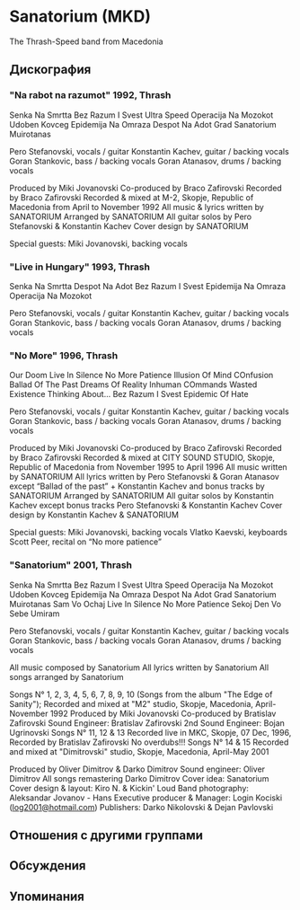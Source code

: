 # Sanatorium (MKD)

The Thrash-Speed band from Macedonia

## Дискография

### "Na rabot na razumot" 1992, Thrash

Senka Na Smrtta
Bez Razum I Svest
Ultra Speed
Operacija Na Mozokot
Udoben Kovceg
Epidemija Na Omraza
Despot Na Adot
Grad
Sanatorium
Muirotanas

Pero Stefanovski, vocals / guitar
Konstantin Kachev, guitar / backing vocals
Goran Stankovic, bass / backing vocals
Goran Atanasov, drums / backing vocals

Produced by Miki Jovanovski 
Co-produced by Braco Zafirovski
Recorded by Braco Zafirovski
Recorded & mixed at M-2, Skopje, Republic of Macedonia from April to November 1992
All music & lyrics written by SANATORIUM
Arranged by SANATORIUM
All guitar solos by Pero Stefanovski & Konstantin Kachev
Cover design by SANATORIUM

Special guests:
Miki Jovanovski, backing vocals

### "Live in Hungary" 1993, Thrash

Senka Na Smrtta
Despot Na Adot
Bez Razum I Svest
Epidemija Na Omraza
Operacija Na Mozokot

Pero Stefanovski, vocals / guitar
Konstantin Kachev, guitar / backing vocals
Goran Stankovic, bass / backing vocals
Goran Atanasov, drums / backing vocals

### "No More" 1996, Thrash

Our Doom
Live In Silence
No More Patience
Illusion Of Mind COnfusion
Ballad Of The Past
Dreams Of Reality
Inhuman COmmands
Wasted Existence
Thinking About...
Bez Razum I Svest
Epidemic Of Hate

Pero Stefanovski, vocals / guitar
Konstantin Kachev, guitar / backing vocals
Goran Stankovic, bass / backing vocals
Goran Atanasov, drums / backing vocals

Produced by Miki Jovanovski 
Co-produced by Braco Zafirovski 
Recorded by Braco Zafirovski 
Recorded & mixed at CITY SOUND STUDIO, Skopje, Republic of Macedonia from November 1995 to April 1996 
All music written by SANATORIUM 
All lyrics written by Pero Stefanovski & Goran Atanasov except “Ballad of the past” + Konstantin Kachev and bonus tracks by SANATORIUM 
Arranged by SANATORIUM 
All guitar solos by Konstantin Kachev except bonus tracks Pero Stefanovski & Konstantin Kachev
Cover design by Konstantin Kachev & SANATORIUM

Special guests:
Miki Jovanovski, backing vocals 
Vlatko Kaevski, keyboards
Scott Peer, recital on “No more patience”

### "Sanatorium" 2001, Thrash

Senka Na Smrtta 
Bez Razum I Svest
Ultra Speed
Operacija Na Mozokot
Udoben Kovceg
Epidemija Na Omraza
Despot Na Adot
Grad
Sanatorium
Muirotanas 
Sam Vo Ochaj
Live In Silence
No More Patience
Sekoj Den
Vo Sebe Umiram

Pero Stefanovski, vocals / guitar
Konstantin Kachev, guitar / backing vocals
Goran Stankovic, bass / backing vocals
Goran Atanasov, drums / backing vocals 

All music composed by Sanatorium 
All lyrics written by Sanatorium 
All songs arranged by Sanatorium

Songs N°  1, 2, 3, 4, 5, 6, 7, 8, 9, 10 
(Songs from the album "The Edge of Sanity"); 
Recorded and mixed at "M2" studio, 
Skopje, Macedonia, April-November 1992 
Produced by Miki Jovanovski 
Co-produced by Bratislav Zafirovski 
Sound Engineer: Bratislav Zafirovski
2nd Sound Engineer: Bojan Ugrinovski 
Songs N°  11, 12 & 13 
Recorded live in MKC, Skopje, 07 Dec, 1996,
Recorded by Bratislav Zafirovski 
No overdubs!!!
Songs N°  14 & 15
Recorded and mixed at "Dimitrovski" studio,
Skopje, Macedonia, April-May 2001

Produced by Oliver Dimitrov & Darko Dimitrov
Sound engineer: Oliver Dimitrov 
All songs remastering Darko Dimitrov
Cover idea: Sanatorium
Cover design & layout: Kiro N. & Kickin' Loud
Band photography: Aleksandar Jovanov - Hans
Executive producer & Manager:
Login Kociski (log2001@hotmail.com)
Publishers: Darko Nikolovski & Dejan Pavlovski


## Отношения с другими группами


## Обсуждения


## Упоминания

